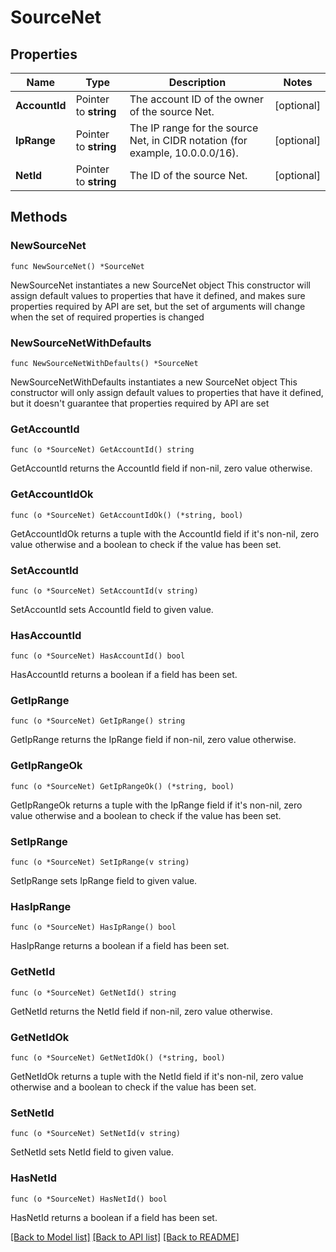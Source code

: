 # SourceNet

## Properties

Name | Type | Description | Notes
------------ | ------------- | ------------- | -------------
**AccountId** | Pointer to **string** | The account ID of the owner of the source Net. | [optional] 
**IpRange** | Pointer to **string** | The IP range for the source Net, in CIDR notation (for example, 10.0.0.0/16). | [optional] 
**NetId** | Pointer to **string** | The ID of the source Net. | [optional] 

## Methods

### NewSourceNet

`func NewSourceNet() *SourceNet`

NewSourceNet instantiates a new SourceNet object
This constructor will assign default values to properties that have it defined,
and makes sure properties required by API are set, but the set of arguments
will change when the set of required properties is changed

### NewSourceNetWithDefaults

`func NewSourceNetWithDefaults() *SourceNet`

NewSourceNetWithDefaults instantiates a new SourceNet object
This constructor will only assign default values to properties that have it defined,
but it doesn't guarantee that properties required by API are set

### GetAccountId

`func (o *SourceNet) GetAccountId() string`

GetAccountId returns the AccountId field if non-nil, zero value otherwise.

### GetAccountIdOk

`func (o *SourceNet) GetAccountIdOk() (*string, bool)`

GetAccountIdOk returns a tuple with the AccountId field if it's non-nil, zero value otherwise
and a boolean to check if the value has been set.

### SetAccountId

`func (o *SourceNet) SetAccountId(v string)`

SetAccountId sets AccountId field to given value.

### HasAccountId

`func (o *SourceNet) HasAccountId() bool`

HasAccountId returns a boolean if a field has been set.

### GetIpRange

`func (o *SourceNet) GetIpRange() string`

GetIpRange returns the IpRange field if non-nil, zero value otherwise.

### GetIpRangeOk

`func (o *SourceNet) GetIpRangeOk() (*string, bool)`

GetIpRangeOk returns a tuple with the IpRange field if it's non-nil, zero value otherwise
and a boolean to check if the value has been set.

### SetIpRange

`func (o *SourceNet) SetIpRange(v string)`

SetIpRange sets IpRange field to given value.

### HasIpRange

`func (o *SourceNet) HasIpRange() bool`

HasIpRange returns a boolean if a field has been set.

### GetNetId

`func (o *SourceNet) GetNetId() string`

GetNetId returns the NetId field if non-nil, zero value otherwise.

### GetNetIdOk

`func (o *SourceNet) GetNetIdOk() (*string, bool)`

GetNetIdOk returns a tuple with the NetId field if it's non-nil, zero value otherwise
and a boolean to check if the value has been set.

### SetNetId

`func (o *SourceNet) SetNetId(v string)`

SetNetId sets NetId field to given value.

### HasNetId

`func (o *SourceNet) HasNetId() bool`

HasNetId returns a boolean if a field has been set.


[[Back to Model list]](../README.md#documentation-for-models) [[Back to API list]](../README.md#documentation-for-api-endpoints) [[Back to README]](../README.md)


